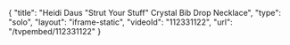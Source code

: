 {
    "title": "Heidi Daus \"Strut Your Stuff\" Crystal Bib Drop Necklace",
    "type": "solo",
    "layout": "iframe-static",
    "videoId": "112331122",
    "url": "\/tvpembed\/112331122"
}